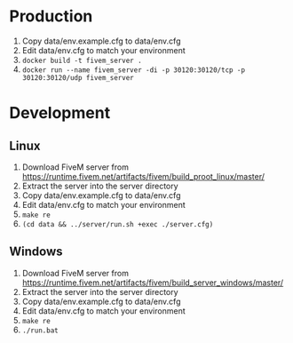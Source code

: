 # Production
1. Copy data/env.example.cfg to data/env.cfg
2. Edit data/env.cfg to match your environment
3. `docker build -t fivem_server .`
4. `docker run --name fivem_server -di -p 30120:30120/tcp -p 30120:30120/udp fivem_server`

# Development
## Linux
1. Download FiveM server from https://runtime.fivem.net/artifacts/fivem/build_proot_linux/master/
2. Extract the server into the server directory
3. Copy data/env.example.cfg to data/env.cfg
4. Edit data/env.cfg to match your environment
5. `make re`
6. `(cd data && ../server/run.sh +exec ./server.cfg)`

## Windows
1. Download FiveM server from https://runtime.fivem.net/artifacts/fivem/build_server_windows/master/
2. Extract the server into the server directory
3. Copy data/env.example.cfg to data/env.cfg
4. Edit data/env.cfg to match your environment
5. `make re`
6. `./run.bat`